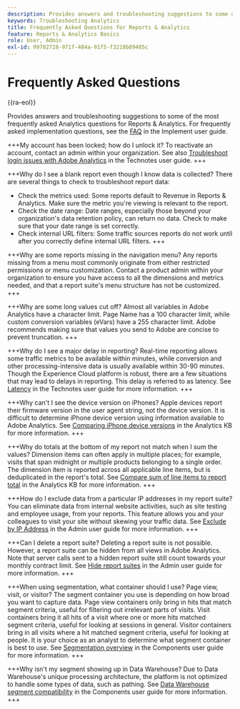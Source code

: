 ```yaml
---
description: Provides answers and troubleshooting suggestions to some of the most frequently asked Analytics questions.
keywords: Troubleshooting Analytics
title: Frequently Asked Questions for Reports & Analytics
feature: Reports & Analytics Basics
role: User, Admin
exl-id: 99702728-971f-484a-91f5-f3210b89485c
---
```

# Frequently Asked Questions

{{ra-eol}}

Provides answers and troubleshooting suggestions to some of the most frequently asked Analytics questions for Reports & Analytics. For frequently asked implementation questions, see the [FAQ](/help/implement/faq.md) in the Implement user guide.

+++My account has been locked; how do I unlock it?
To reactivate an account, contact an admin within your organization. See also [Troubleshoot login issues with Adobe Analytics](/help/technotes/troubleshoot-login.md) in the Technotes user guide.
+++

+++Why do I see a blank report even though I know data is collected?
There are several things to check to troubleshoot report data:

* Check the metrics used: Some reports default to Revenue in Reports & Analytics. Make sure the metric you're viewing is relevant to the report.
* Check the date range: Date ranges, especially those beyond your organization's data retention policy, can return no data. Check to make sure that your date range is set correctly.
* Check internal URL filters: Some traffic sources reports do not work until after you correctly define internal URL filters.
+++

+++Why are some reports missing in the navigation menu?
Any reports missing from a menu most commonly originate from either restricted permissions or menu customization. Contact a product admin within your organization to ensure you have access to all the dimensions and metrics needed, and that a report suite's menu structure has not be customized.
+++

+++Why are some long values cut off?
Almost all variables in Adobe Analytics have a character limit. Page Name has a 100 character limit, while custom conversion variables (eVars) have a 255 character limit. Adobe recommends making sure that values you send to Adobe are concise to prevent truncation.
+++

+++Why do I see a major delay in reporting?
Real-time reporting allows some traffic metrics to be available within minutes, while conversion and other processing-intensive data is usually available within 30-90 minutes. Though the Experience Cloud platform is robust, there are a few situations that may lead to delays in reporting. This delay is referred to as latency. See [Latency](/help/technotes/latency.md) in the Technotes user guide for more information.
+++

+++Why can't I see the device version on iPhones?
Apple devices report their firmware version in the user agent string, not the device version. It is difficult to determine iPhone device version using information available to Adobe Analytics. See [Comparing iPhone device versions](https://helpx.adobe.com/analytics/kb/comparing-iphone-device-versions.html) in the Analytics KB for more information.
+++

+++Why do totals at the bottom of my report not match when I sum the values?
Dimension items can often apply in multiple places; for example, visits that span midnight or multiple products belonging to a single order. The dimension item is reported across all applicable line items, but is deduplicated in the report's total. See [Compare sum of line items to report total](https://helpx.adobe.com/analytics/kb/sum-line-items-different-from-total.html) in the Analytics KB for more information.
+++

+++How do I exclude data from a particular IP addresses in my report suite?
You can eliminate data from internal website activities, such as site testing and employee usage, from your reports. This feature allows you and your colleagues to visit your site without skewing your traffic data. See [Exclude by IP Address](/help/admin/admin/exclude-ip.md) in the Admin user guide for more information.
+++

+++Can I delete a report suite?
Deleting a report suite is not possible. However, a report suite can be hidden from all views in Adobe Analytics. Note that server calls sent to a hidden report suite still count towards your monthly contract limit. See [Hide report suites](help/admin/admin/get-started/company/c-hide-report-suites.md) in the Admin user guide for more information.
+++

+++When using segmentation, what container should I use? Page view, visit, or visitor?
The segment container you use is depending on how broad you want to capture data. Page view containers only bring in hits that match segment criteria, useful for filtering out irrelevant parts of visits. Visit containers bring it all hits of a visit where one or more hits matched segment criteria, useful for looking at sessions in general. Visitor containers bring in all visits where a hit matched segment criteria, useful for looking at people. It is your choice as an analyst to determine what segment container is best to use. See [Segmentation overview](/help/components/segmentation/seg-overview.md) in the Components user guide for more information.
+++

+++Why isn't my segment showing up in Data Warehouse?
Due to Data Warehouse's unique processing architecture, the platform is not optimized to handle some types of data, such as pathing. See [Data Warehouse segment compatibility](/help/components/segmentation/seg-reference/seg-compatibility.md) in the Components user guide for more information.
+++
